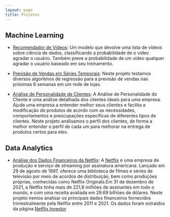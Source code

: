 ```yaml
---
layout: page
title: Projetos
---
```

## Machine Learning

* [Recomendador de Vídeos](https://github.com/fhfraga/classificador_video_youtube): Um modelo que devolve uma lista de vídeos sobre ciência de dados, classificando a probabilidade de o vídeo agradar o usuário. Também preve a probabilidade de um vídeo qualquer agradar o usuário baseado em seu treinamento. 

* [Previsão de Vendas em Séries Temporais](https://github.com/fhfraga/rossmann_sales): Neste projeto testamos diversos algoritmos de regressão para a previsão de vendas nas próximas 6 semanas em um rede de lojas.

* [Análise de Personalidade de Clientes](https://github.com/fhfraga/customer_personality_analysis): A Análise de Personalidade do Cliente é uma análise detalhada dos clientes ideais para uma empresa. Ajuda uma empresa a entender melhor seus clientes e facilita a modificação de produtos de acordo com as necessidades, comportamentos e preocupações específicas de diferentes tipos de clientes. Neste projeto análisamos o perfil dos clientes, de forma a melhor entender o perfil de cada um para melhorar na entrega de produtos certos para eles.

## Data Analytics
* [Análise dos Dados Financeiros da Netflix](https://github.com/fhfraga/netflix_analysis): A [Netflix](https://www.netflix.com/) é uma empresa de produção e serviço de streaming por assinatura americana. Lançado em 29 de agosto de 1997, oferece uma biblioteca de filmes e séries de televisão por meio de acordos de distribuição, bem como produções próprias, conhecidas como Netflix Originals.Em 31 de dezembro de 2021, a Netflix tinha mais de 221,8 milhões de assinantes em todo o mundo, e com uma receita avaliada em 29.69 bilhões de dólares. Neste projeto iremos analisar os principais dados financeiros fornecidos trimestralmente pela Netflix entre 2011 e 2021. Os dados foram extraídos da página [Netflix Investor](https://ir.netflix.net/ir-overview/profile/default.aspx)